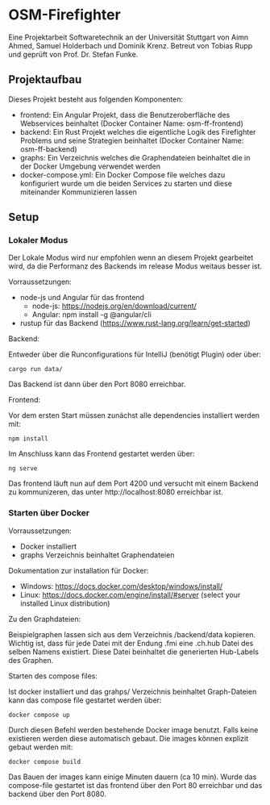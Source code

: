 # OSM-Firefighter
Eine Projektarbeit Softwaretechnik an der Universität Stuttgart von Aimn Ahmed, Samuel Holderbach und Dominik Krenz. Betreut von Tobias Rupp und geprüft von Prof. Dr. Stefan Funke.

## Projektaufbau

Dieses Projekt besteht aus folgenden Komponenten:

* frontend: Ein Angular Projekt, dass die Benutzeroberfläche des Webservices beinhaltet (Docker Container Name: osm-ff-frontend)
* backend: Ein Rust Projekt welches die eigentliche Logik des Firefighter Problems und seine Strategien beinhaltet (Docker Container Name: osm-ff-backend)
* graphs: Ein Verzeichnis welches die Graphendateien beinhaltet die in der Docker Umgebung verwendet werden
* docker-compose.yml: Ein Docker Compose file welches dazu konfiguriert wurde um die beiden Services zu starten und diese miteinander Kommunizieren lassen

## Setup

### Lokaler Modus

Der Lokale Modus wird nur empfohlen wenn an diesem Projekt gearbeitet wird, da die Performanz des Backends im release Modus weitaus besser ist. 

Vorraussetzungen:

* node-js und Angular für das frontend
    * node-js: https://nodejs.org/en/download/current/
    * Angular: npm install -g @angular/cli
* rustup für das Backend (https://www.rust-lang.org/learn/get-started)

Backend:

Entweder über die Runconfigurations für IntelliJ (benötigt Plugin) oder über:

``cargo run data/``

Das Backend ist dann über den Port 8080 erreichbar.

Frontend:

Vor dem ersten Start müssen zunächst alle dependencies installiert werden mit:

``npm install``

Im Anschluss kann das Frontend gestartet werden über:

``ng serve``

Das frontend läuft nun auf dem Port 4200 und versucht mit einem Backend zu kommunizeren, das unter http://localhost:8080 erreichbar ist.

### Starten über Docker

Vorraussetzungen:

* Docker installiert
* graphs Verzeichnis beinhaltet Graphendateien

Dokumentation zur installation für Docker:

* Windows: https://docs.docker.com/desktop/windows/install/
* Linux: https://docs.docker.com/engine/install/#server (select your installed Linux distribution)

Zu den Graphdateien:

Beispielgraphen lassen sich aus dem Verzeichnis /backend/data kopieren. Wichtig ist, dass für jede Datei mit der Endung .fmi eine .ch.hub Datei des selben Namens existiert. Diese Datei beinhaltet die generierten Hub-Labels des Graphen.

Starten des compose files:

Ist docker installiert und das grahps/ Verzeichnis beinhaltet Graph-Dateien kann das compose file gestartet werden über:

``docker compose up``

Durch diesen Befehl werden bestehende Docker image benutzt. Falls keine existieren werden diese automatisch gebaut. Die images können explizit gebaut werden mit:

``docker compose build``

Das Bauen der images kann einige Minuten dauern (ca 10 min).
Wurde das compose-file gestartet ist das frontend über den Port 80 erreichbar und das backend über den Port 8080.